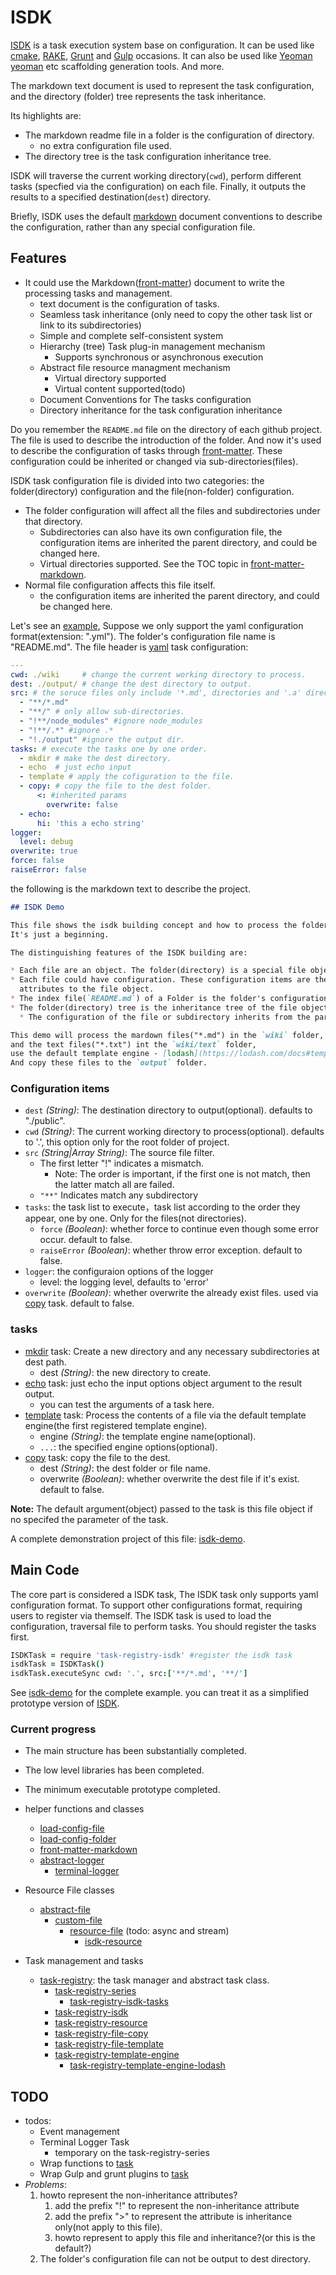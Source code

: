 ISDK
======

[ISDK][isdk] is a task execution system base on configuration.
It can be used like [cmake][cmake], [RAKE][ruby-rake], [Grunt][grunt]
and [Gulp][gulp] occasions. It can also be used like [Yeoman] [yeoman]
etc scaffolding generation tools. And more.

The markdown text document is used to represent the task configuration,
and the directory (folder) tree represents the task inheritance.

Its highlights are:

* The markdown readme file in a folder is the configuration of directory.
  * no extra configuration file used.
* The directory tree is the task configuration inheritance tree.

ISDK will traverse the current working directory(`cwd`), perform different tasks
(specfied via the configuration) on each file. Finally, it outputs the results to
a specified destination(`dest`) directory.

Briefly, ISDK uses the default [markdown][markdown] document conventions to describe
the configuration, rather than any special configuration file.

## Features

* It could use the Markdown([front-matter][front-matter]) document to write
  the processing tasks and management.
  * text document is the configuration of tasks.
  * Seamless task inheritance (only need to copy the other task list or link to its subdirectories)
  * Simple and complete self-consistent system
  * Hierarchy (tree) Task plug-in management mechanism
    * Supports synchronous or asynchronous execution
  * Abstract file resource managment mechanism
    * Virtual directory supported
    * Virtual content supported(todo)
  * Document Conventions for The tasks configuration
  * Directory inheritance for the task configuration inheritance


Do you remember the `README.md` file on the directory of each github project.
The file is used to describe the introduction of the folder. And now it's used
to describe the configuration of tasks through [front-matter][front-matter].
These configuration could be inherited or changed via sub-directories(files).

ISDK task configuration file is divided into two categories: the folder(directory)
configuration and the file(non-folder) configuration.

* The folder configuration will affect all the files and subdirectories under that directory.
  * Subdirectories can also have its own configuration file,
    the configuration items are inherited the parent directory, and could be changed here.
  * Virtual directories supported. See the TOC topic in [front-matter-markdown][front-matter-markdown].
* Normal file configuration affects this file itself.
  * the configuration items are inherited the parent directory, and could be changed here.

Let's see an [example][isdk-demo], Suppose we only support the yaml configuration format(extension: ".yml").
The folder's configuration file name is "README.md". The file header is [yaml][yaml] task configuration:


```yaml
---
cwd: ./wiki     # change the current working directory to process.
dest: ./output/ # change the dest directory to output.
src: # the soruce files only include '*.md', directories and '.a' directory, and exclude the ".b" directory.
  - "**/*.md"
  - "**/" # only allow sub-directories.
  - "!**/node_modules" #ignore node_modules
  - "!**/.*" #ignore .*
  - "!./output" #ignore the output dir.
tasks: # execute the tasks one by one order.
  - mkdir # make the dest directory.
  - echo  # just echo input
  - template # apply the cofiguration to the file.
  - copy: # copy the file to the dest folder.
      <: #inherited params
        overwrite: false
  - echo:
      hi: 'this a echo string'
logger:
  level: debug
overwrite: true
force: false
raiseError: false
```

the following is the markdown text to describe the project.

```markdown
## ISDK Demo

This file shows the isdk building concept and how to process the folder.
It's just a beginning.

The distinguishing features of the ISDK building are:

* Each file are an object. The folder(directory) is a special file object too.
* Each file could have configuration. These configuration items are the additional
  attributes to the file object.
* The index file(`README.md`) of a Folder is the folder's configuration.
* The folder(directory) tree is the inheritance tree of the file object.
  * The configuration of the file or subdirectory inherits from the parent directory.

This demo will process the mardown files("*.md") in the `wiki` folder,
and the text files("*.txt") int the `wiki/text` folder,
use the default template engine - [lodash](https://lodash.com/docs#template).
And copy these files to the `output` folder.
```

### Configuration items

* `dest` *(String)*: The destination directory to output(optional).
  defaults to "./public".
* `cwd` *(String)*: The current working directory to process(optional).
  defaults to '.', this option only for the root folder of project.
* `src` *(String|Array String)*: The source file filter.
  * The first letter "!" indicates a mismatch.
    * Note: The order is important, if the first one is not match, then the latter match all are failed.
  * `"**"` Indicates match any subdirectory
* `tasks`: the task list to execute，task list according to the order they appear, one by one. Only for the files(not directories).
  * `force` *(Boolean)*: whether force to continue even though some error occur.
    default to false.
  * `raiseError` *(Boolean)*: whether throw error exception.
    default to false.
* `logger`: the configuraion options of the logger
  * level: the logging level, defaults to 'error'
* `overwrite` *(Boolean)*: whether overwrite the already exist files. used via [copy][copy] task.
  default to false.

### tasks

* [mkdir][mkdir] task: Create a new directory and any necessary subdirectories at dest path.
  * dest *(String)*: the new directory to create.
* [echo][echo] task: just echo the input options object argument to the result output.
  * you can test the arguments of a task here.
* [template][template] task: Process the contents of a file via the default template
  engine(the first registered template engine).
  * engine *(String)*: the template engine name(optional).
  * `...`: the specified engine options(optional).
* [copy][copy] task: copy the file to the dest.
  * dest *(String)*: the dest folder or file name.
  * overwrite *(Boolean)*: whether overwrite the dest file if it's exist.
    default to false.


**Note:** The default argument(object) passed to the task is this file object if no
specifed the parameter of the task.

A complete demonstration project of this file: [isdk-demo][isdk-demo].

## Main Code

The core part is considered a ISDK task, The ISDK task only supports yaml configuration format.
To support other configurations format, requiring users to register via themself.
The ISDK task is used to load the configuration, traversal file to perform tasks. You should register
the tasks first.

```coffee
ISDKTask = require 'task-registry-isdk' #register the isdk task
isdkTask = ISDKTask()
isdkTask.executeSync cwd: '.', src:['**/*.md', '**/']
```

See [isdk-demo][isdk-demo] for the complete example. you can treat it as a
simplified prototype version of [ISDK][isdk].


### Current progress

* The main structure has been substantially completed.
* The low level libraries has been completed.
* The minimum executable prototype completed.

* helper functions and classes
  * [load-config-file][load-config-file]
  * [load-config-folder][load-config-folder]
  * [front-matter-markdown][front-matter-markdown]
  * [abstract-logger][abstract-logger]
    * [terminal-logger][terminal-logger]

* Resource File classes
  * [abstract-file][abstract-file]
    * [custom-file][custom-file]
      * [resource-file][resource-file] (todo: async and stream)
        * [isdk-resource][isdk-resource]

* Task management and tasks
  * [task-registry][task-registry]: the task manager and abstract task class.
    * [task-registry-series][task-registry-series]
      * [task-registry-isdk-tasks][task-registry-isdk-tasks]
    * [task-registry-isdk][task-registry-isdk-tasks]
    * [task-registry-resource][task-registry-resource]
    * [task-registry-file-copy][task-registry-file-copy]
    * [task-registry-file-template][task-registry-file-template]
    * [task-registry-template-engine][task-registry-template-engine]
      * [task-registry-template-engine-lodash][task-registry-template-engine-lodash]

## TODO

* todos:
  * Event management
  * Terminal Logger Task
    * temporary on the task-registry-series
  * Wrap functions to [task][task-registry]
  * Wrap Gulp and grunt plugins to [task][task-registry]
* *Problems*:
  1. howto represent the non-inheritance attributes?
     1. add the prefix "!" to represent the non-inheritance attribute
     2. add the prefix ">" to represent the attribute is inheritance only(not apply to this file).
     3. howto represent to apply this file and inheritance?(or this is the default?)
  2. The folder's configuration file can not be output to dest directory.


[ruby-rake]: https://github.com/ruby/rake
[cmake]: http://cmake.org/
[grunt]: http://gruntjs.com/
[gulp]: http://gulpjs.com/
[gulp4]: https://github.com/gulpjs/gulp/tree/4.0
[front-matter]: http://jekyllrb.com/docs/frontmatter/
[markdown]: https://en.wikipedia.org/wiki/Markdown
[yaml]: http://yaml.org/
[yeoman]:http://yeoman.io/
[isdk-demo]:https://github.com/snowyu/isdk-demo.js
[isdk]: https://github.com/snowyu/isdk.js
[front-matter-markdown]: https://github.com/snowyu/front-matter-markdown.js
[load-config-file]: https://github.com/snowyu/load-config-file.js
[load-config-folder]: https://github.com/snowyu/load-config-folder.js
[abstract-logger]:https://github.com/snowyu/abstract-logger.js
[terminal-logger]:https://github.com/snowyu/terminal-logger.js
[abstract-file]: https://github.com/snowyu/abstract-file.js
[custom-file]: https://github.com/snowyu/custom-file.js
[resource-file]: https://github.com/snowyu/resource-file.js
[isdk-resource]: https://github.com/snowyu/isdk-resource.js
[task-registry]: https://github.com/snowyu/task-registry.js
[task-registry-series]: https://github.com/snowyu/task-registry-series.js
[task-registry-isdk]: https://github.com/snowyu/task-registry-isdk.js
[task-registry-isdk-tasks]: https://github.com/snowyu/task-registry-isdk-tasks.js
[task-registry-resource]: https://github.com/snowyu/task-registry-resource.js
[task-registry-file-copy]: https://github.com/snowyu/task-registry-file-copy.js
[task-registry-file-template]: https://github.com/snowyu/task-registry-file-template.js
[task-registry-template-engine]: https://github.com/snowyu/task-registry-template-engine.js
[task-registry-template-engine-lodash]: https://github.com/snowyu/task-registry-template-engine-lodash.js
[mkdir]: https://github.com/snowyu/task-registry-file-mkdir.js
[echo]: ./src/tasks/echo.coffee
[template]: https://github.com/snowyu/task-registry-file-template.js
[copy]: https://github.com/snowyu/task-registry-file-copy.js

